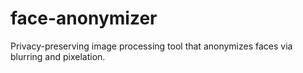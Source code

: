 # face-anonymizer
Privacy-preserving image processing tool that anonymizes faces via blurring and pixelation.
